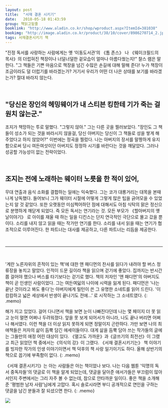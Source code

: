 ```yaml
---
layout: post
title:  "서재 결혼 시키기"
date:   2018-05-18 01:43:59
group: 책읽고밑줄
booklink: "http://www.aladin.co.kr/shop/wproduct.aspx?ItemId=381038"
bookimg: "http://image.aladin.co.kr/product/38/10/cover/8986270714_2.jpg"
tags: 서재결혼시키기 책
---
```


"진정 독서를 사랑하는 사람에게는 옛 ‘이동도서관’의 《톰 존스》 나 《웨이크필드의 목사》의 더럽혀진 책장이나 너덜너덜한 겉모습이 얼마나 아름다웠는지!" 찰스 램은 말한다. "그 책들은 기쁜 마음으로 책장을 넘긴 수많은 손길에 대해 말해 준다! 누가 책장이 조금이라도 덜 더럽기를 바라겠는가? 거기서 우리가 어떤 더 나은 상태를 보기를 바라겠는가? 절대 바라지 않는다. 

<br/>

## "당신은 장인의 헤밍웨이가 내 스티븐 킹한테 기가 죽는 걸 원치 않는군." 
조지가 책망하는 투로 말했다. 
"그렇지 않아."
그는 다른 곳을 찔러보았다. "장인도 그 책들이 성소가 되는 것을 바라시지 않을걸, 당신 아버지는 당신이 그 책들로 성을 쌓게 해 주었다고 하지 않았어?"
이번에는 정곡을 찔렀다. 나는 아버지의 장서를 말짱하게 유지함으로써 당시 여든여섯이던 아버지도 정정하 시기를 바란다는 것을 깨달았다. 그러나 성공할 가능성이 없는 전략이었다. 

<br/>

## 조지는 전에 노래하는 웨이터 노릇을 한 적이 있어, 
무대 연출과 음식 소화를 결합하는 일에는 익숙했다. 그는 코가 대롱거리는 대목을 본때 나게 낭독했다. 들어보니 그가 웨이터 시절에 어떻게 그렇게 많은 팁을 긁어모을 수 있었는지 알 것 같았다. 또한 오랫동안 미심쩍어하던 점에 대해서도 아침 식탁의 맑은 정신으로 분명하게 깨닫게 되었다. 즉 모든 독서는 연기라는 것. 모든 부모가 《할아버지의 옛날이야기》 로 아이를 재울 때 하는 일을 디킨스는 단지 연극적인 극단으로 몰고 갔을 뿐이다. 소리를 내지 않고 읽을 때는 작가만 연기를 한다. 소리를 내서 읽을 때는 연기가 협조적으로 이루어진다. 한 파트너는 대사를 제공하고, 다른 파트너는 리듬을 제공한다. 

<br/>

*****

<br/>


'계란 노른자위의 흔적이 있는 책'에 대한 앤 패디먼의 찬사를 읽다가 내려야 할 버스 정류장을 놓치고 말았다. 인적이 드문 길이라 책을 읽으며 걷기에 좋았다. 집까지는 반시간쯤 걸어야 했으나 버스를 타기보다는 걷기로 했다. 책의 저자인 '앤 패디먼'의 아버지도 책이 곧 인생인 사람이었다. 그는 여든여덟의 나이에 시력을 잃게 된다. 패디먼은 '나는 끝난 것이라고 봐도 좋다’는 아버지에게 밀턴이 쓴 그 유명한 소네트를 읽어 드린다. '이 캄캄하고 넓은 세상에서 반생이 끝나기도 전에...’ 로 시작하는 그 소네트였다.
{: .memo}

해가 지고 있었다. 걸어 다니면서 책을 보면 눈이 나빠진다던데 나는 몇 페이지 더 못 읽고 눈이 멀면 어쩌나 두려워졌다. 앞을 못 보게 되어서가 아니라, 나도 끝나 버리면 어쩌나 해서였다. 이런 책을 더 이상 읽지 못하게 되면 정말이지 곤란하다. 가만 보면 나의 최애책들은 저자의 삶이 듬뿍 담긴 에세이들이다. 대게 삶을 듬뿍 담아 쓰는 작가들의 글에는 그들만의 애정 어린 대상이 있다. 《멀고도 가까운》과《글쓰기의 최전선》이 그랬고 최근 읽었던 책 중에서는《의식의 강》이 그랬다. 《서재 결혼시키기는》 책 이야기를 빙자한 작가의 인생 이야기이면서 책 덕후의 책 사랑 일기이기도 하다. 올해 상반기의 책으로 꼽기에 부족함이 없다. 
{: .memo}


《서재 결혼시키기》는 아는 사람들은 아는 책이었나 보다. 나는 다음 웹툰 '익명의 독서 중독자들'의 댓글로 이 책을 알게 되었는데, 댓글을 달아준 애서가들은 부끄럼이 많아서인지 주변에서는 그리 자주 볼 수 없는데, 참으로 안타까운 일이다. 좋은 책을 소개해준 '평범한 남자 사람’님에게 고맙다. 혹시 솔로시라면 부디 공개적으로 연인을 구하는 댓글을 남긴 분들과 잘 되셨으면 한다. 
{: .memo}

<a href="http://webtoon.daum.net/webtoon/viewer/50521" data-lightbox="falcon9-large">
  <img src="//underlinee.github.io/assets/img/20180518-1.png"/>
</a>

<br/>